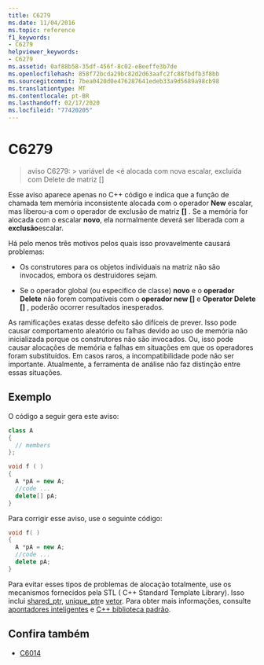 ```yaml
---
title: C6279
ms.date: 11/04/2016
ms.topic: reference
f1_keywords:
- C6279
helpviewer_keywords:
- C6279
ms.assetid: 0af88b58-35df-456f-8c02-e8eeffe3b7de
ms.openlocfilehash: 858f72bcda29bc82d2d63aafc2fc88fbdfb3f8bb
ms.sourcegitcommit: 7bea0420d0e476287641edeb33a9d5689a98cb98
ms.translationtype: MT
ms.contentlocale: pt-BR
ms.lasthandoff: 02/17/2020
ms.locfileid: "77420205"
---
```

# <a name="c6279"></a>C6279

> aviso C6279: > variável de \<é alocada com nova escalar, excluída com Delete de matriz []

Esse aviso aparece apenas no C++ código e indica que a função de chamada tem memória inconsistente alocada com o operador **New** escalar, mas liberou-a com o operador de exclusão de matriz **[]** . Se a memória for alocada com o escalar **novo**, ela normalmente deverá ser liberada com a **exclusão**escalar.

Há pelo menos três motivos pelos quais isso provavelmente causará problemas:

- Os construtores para os objetos individuais na matriz não são invocados, embora os destruidores sejam.

- Se o operador global (ou específico de classe) **novo** e o **operador Delete** não forem compatíveis com o **operador new []** e **Operator Delete []** , poderão ocorrer resultados inesperados.

As ramificações exatas desse defeito são difíceis de prever. Isso pode causar comportamento aleatório ou falhas devido ao uso de memória não inicializada porque os construtores não são invocados. Ou, isso pode causar alocações de memória e falhas em situações em que os operadores foram substituídos. Em casos raros, a incompatibilidade pode não ser importante. Atualmente, a ferramenta de análise não faz distinção entre essas situações.

## <a name="example"></a>Exemplo

O código a seguir gera este aviso:

```cpp
class A
{
  // members
};

void f ( )
{
  A *pA = new A;
  //code ...
  delete[] pA;
}
```

Para corrigir esse aviso, use o seguinte código:

```cpp
void f( )
{
  A *pA = new A;
  //code ...
  delete pA;
}
```

Para evitar esses tipos de problemas de alocação totalmente, use os mecanismos fornecidos pela STL ( C++ Standard Template Library). Isso inclui [shared_ptr](/cpp/standard-library/shared-ptr-class), [unique_ptr](/cpp/standard-library/unique-ptr-class)e [vetor](/cpp/standard-library/vector). Para obter mais informações, consulte [apontadores inteligentes](/cpp/cpp/smart-pointers-modern-cpp) e [ C++ biblioteca padrão](/cpp/standard-library/cpp-standard-library-reference).

## <a name="see-also"></a>Confira também

- [C6014](../code-quality/c6014.md)
